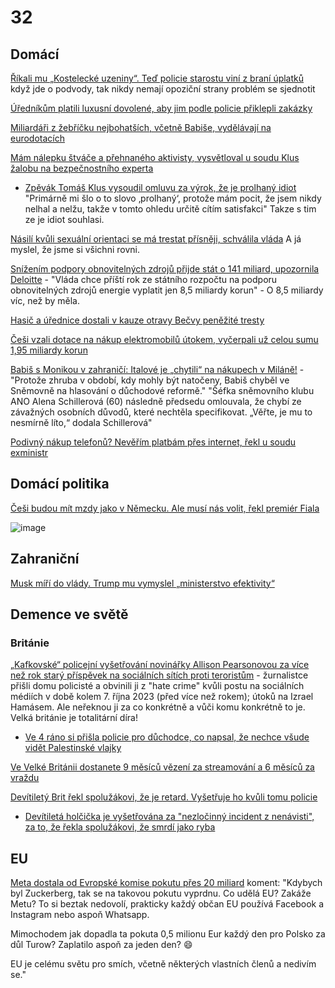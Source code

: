 # 32

## Domácí

[Říkali mu „Kostelecké uzeniny“. Teď policie starostu viní z braní úplatků](https://www.seznamzpravy.cz/clanek/domaci-kauzy-rikali-mu-kostelecke-uzeniny-ted-policie-starostu-vini-z-brani-uplatku-264296) když jde o podvody, tak nikdy nemají opoziční strany problém se sjednotit

[Úředníkům platili luxusní dovolené, aby jim podle policie přiklepli zakázky](https://www.seznamzpravy.cz/clanek/domaci-kauzy-luxusni-zajezdy-a-milionove-zakazky-policie-popsala-novy-pripad-korupce-264401)

[Miliardáři z žebříčku nejbohatších, včetně Babiše, vydělávají na eurodotacích](https://www.novinky.cz/clanek/ekonomika-miliardari-z-zebricku-nejbohatsich-vcetne-babise-vydelavaji-na-eurodotacich-vsima-si-guardian-40496157)

[Mám nálepku štváče a přehnaného aktivisty, vysvětloval u soudu Klus žalobu na bezpečnostního experta](https://www.novinky.cz/clanek/domaci-mam-nalepku-stvace-a-prehnaneho-aktivisty-vysvetloval-u-soudu-klus-zalobu-na-bezpecnostniho-experta-40497195)
  *  [Zpěvák Tomáš Klus vysoudil omluvu za výrok, že je prolhaný idiot](https://www.idnes.cz/zpravy/revue/spolecnost/tomas-klus-zpevak-milan-mikulecky-expert-palestina-izrael-rozsudek.A241115_130937_lidicky_iri) "Primárně mi šlo o to slovo ‚prolhaný‘, protože mám pocit, že jsem nikdy nelhal a nelžu, takže v tomto ohledu určitě cítím satisfakci" Takze s tim ze je idiot souhlasi.

[Násilí kvůli sexuální orientaci se má trestat přísněji, schválila vláda](https://www.novinky.cz/clanek/domaci-nasili-kvuli-sexualni-orientaci-se-ma-trestat-prisneji-schvalila-vlada-40497204) A já myslel, že jsme si všichni rovni.

[Snížením podpory obnovitelných zdrojů přijde stát o 141 miliard, upozornila Deloitte](https://www.novinky.cz/clanek/ekonomika-snizenim-podpory-obnovitelnych-zdroju-prijde-stat-o-141-miliard-upozornila-deloitte-40497113) - "Vláda chce příští rok ze státního rozpočtu na podporu obnovitelných zdrojů energie vyplatit jen 8,5 miliardy korun" - O 8,5 miliardy víc, než by měla.

[Hasič a úřednice dostali v kauze otravy Bečvy peněžité tresty](https://www.novinky.cz/clanek/domaci-hasic-a-urednice-dostali-v-kauze-otravy-becvy-penezite-tresty-40497102#dop_ab_variant=0&dop_id=40497102&dop_req_id=6YzdtFImbAt-202411140831&dop_source_zone_name=novinky.web.nexttoart)

[Češi vzali dotace na nákup elektromobilů útokem, vyčerpali už celou sumu 1,95 miliardy korun](https://www.novinky.cz/clanek/auto-cesi-vzali-dotace-na-nakup-elektromobilu-utokem-vycerpali-uz-celou-sumu-195-miliardy-korun-40497153)

[Babiš s Monikou v zahraničí: Italové je „chytili“ na nákupech v Miláně!](https://www.blesk.cz/clanek/zpravy-politika/799554/babis-s-monikou-v-zahranici-italove-je-chytili-na-nakupech-v-milane.html) - "Protože zhruba v období, kdy mohly být natočeny, Babiš chyběl ve Sněmovně na hlasování o důchodové reformě." "Šéfka sněmovního klubu ANO Alena Schillerová (60) následně předsedu omlouvala, že chybí ze závažných osobních důvodů, které nechtěla specifikovat. „Věřte, je mu to nesmírně líto,“ dodala Schillerová"

[Podivný nákup telefonů? Nevěřím platbám přes internet, řekl u soudu exministr](https://www.idnes.cz/zpravy/domaci/katerina-blazkova-namestkyne-ministerstvo-obrany-mobilni-telefony-lubomir-metnar.A241114_102314_tv-domaci_iri)

## Domácí politika

[Češi budou mít mzdy jako v Německu. Ale musí nás volit, řekl premiér Fiala](https://www.idnes.cz/zpravy/domaci/premier-petr-fiala-mzdy-nemecko-volby-spolu.A241117_131809_domaci_misl)

![image](https://github.com/user-attachments/assets/bacc09a7-6821-471d-9f02-bca7efbb6224)


## Zahraniční

[Musk míří do vlády. Trump mu vymyslel „ministerstvo efektivity“](https://www.idnes.cz/)

## Demence ve světě

### Británie

[„Kafkovské“ policejní vyšetřování novinářky Allison Pearsonovou za více než rok starý příspěvek na sociálních sítích proti teroristům](https://www.gbnews.com/news/allison-pearson-journalist-kafkaesque-police-investigation-launched-social-media-post) - žurnalistce přišli domu policisté a obvinili ji z "hate crime" kvůli postu na sociálních médiích v době kolem 7. října 2023 (před více než rokem); útoků na Izrael Hamásem. Ale neřeknou ji za co konkrétně a vůči komu konkrétně to je. Velká británie je totalitární díra!
 * [Ve 4 ráno si přišla policie pro důchodce, co napsal, že nechce všude vidět Palestinské vlajky](https://x.com/VividProwess/status/1857442312248267143)

[Ve Velké Británii dostanete 9 měsíců vězení za streamování a 6 měsíců za vraždu](https://x.com/iamyesyouareno/status/1857364514859024523)

[Devítiletý Brit řekl spolužákovi, že je retard. Vyšetřuje ho kvůli tomu policie](https://www.idnes.cz/zpravy/zahranicni/velka-britanie-policie-nenavistne-incidenty-deti.A241115_095801_zahranicni_kha)
 * [Devítiletá holčička je vyšetřována za "nezločinný incident z nenávisti", za to, že řekla spolužákovi, že smrdí jako ryba](https://x.com/visegrad24/status/1857515245251510764)

## EU

[Meta dostala od Evropské komise pokutu přes 20 miliard](https://www.novinky.cz/clanek/ekonomika-meta-dostala-od-evropske-komise-pokutu-pres-20-miliard-40497313) koment: "Kdybych byl Zuckerberg, tak se na takovou pokutu vyprdnu. Co udělá EU? Zakáže Metu? To si beztak nedovolí, prakticky každý občan EU používá Facebook a Instagram nebo aspoň Whatsapp.

Mimochodem jak dopadla ta pokuta 0,5 milionu Eur každý den pro Polsko za důl Turow? Zaplatilo aspoň za jeden den? 😄

EU je celému světu pro smích, včetně některých vlastních členů a nedivím se."
